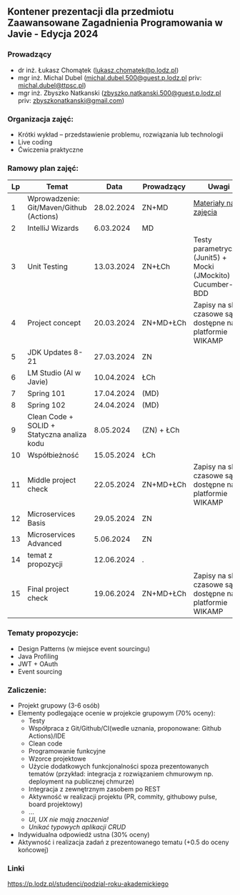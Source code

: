 ## Kontener prezentacji dla przedmiotu Zaawansowane Zagadnienia Programowania w Javie - Edycja 2024

### Prowadzący
- dr inż. Łukasz Chomątek (lukasz.chomatek@p.lodz.pl)
- mgr inż. Michal Dubel (michal.dubel.500@guest.p.lodz.pl priv: michal.dubel@ttpsc.pl)
- mgr inż. Zbyszko Natkanski (zbyszko.natkanski.500@guest.p.lodz.pl priv: zbyszkonatkanski@gmail.com)

### Organizacja zajęć:
- Krótki wykład – przedstawienie problemu, rozwiązania lub technologii
- Live coding
- Ćwiczenia praktyczne

### Ramowy plan zajęć: 
Lp | Temat | Data | Prowadzący | Uwagi
--- | --- | --- | --- | --- 
1 | Wprowadzenie: Git/Maven/Github (Actions) | 28.02.2024 | ZN+MD | [Materiały na zajęcia](https://github.com/zzpj/pl-java2024/blob/main/intro/Git-Maven-GithubActions.md)
2 | IntelliJ Wizards | 6.03.2024 | MD |
3 | Unit Testing  | 13.03.2024 | ZN+ŁCh | Testy parametryczne (Junit5) + Mocki (JMockito) + Cucumber-BDD
4 | Project concept | 20.03.2024 | ZN+MD+ŁCh | Zapisy na sloty czasowe są dostępne na platformie WIKAMP
5 | JDK Updates 8-21 | 27.03.2024 | ZN |
6 | LM Studio (AI w Javie) | 10.04.2024 | ŁCh | 
7 | Spring 101 | 17.04.2024 | (MD) |
8 | Spring 102 | 24.04.2024 | (MD) |
9 | Clean Code + SOLID + Statyczna analiza kodu | 8.05.2024 |(ZN) + ŁCh | 
10 | Współbieżność | 15.05.2024 | ŁCh |
11 | Middle project check | 22.05.2024 | ZN+MD+ŁCh | Zapisy na sloty czasowe są dostępne na platformie WIKAMP
12 | Microservices Basis | 29.05.2024 | ZN | 
13 | Microservices Advanced | 5.06.2024 | ZN |
14 | temat z propozycji | 12.06.2024 | . |
15 | Final project check | 19.06.2024 | ZN+MD+ŁCh | Zapisy na sloty czasowe są dostępne na platformie WIKAMP

### Tematy propozycje:
- Design Patterns (w miejsce event sourcingu)
- Java Profiling
- JWT + OAuth
- Event sourcing

### Zaliczenie:
- Projekt grupowy (3-6 osób)
- Elementy podlegające ocenie w projekcie grupowym (70% oceny):
  - Testy
  - Współpraca z Git/Github/CI(wedle uznania, proponowane: Github Actions)/IDE
  - Clean code
  - Programowanie funkcyjne
  - Wzorce projektowe
  - Użycie dodatkowych funkcjonalności spoza prezentowanych tematów (przykład: integracja z rozwiązaniem chmurowym np. deployment na publicznej chmurze)
  - Integracja z zewnętrznym zasobem po REST
  - Aktywność w realizacji projektu (PR, commity, githubowy pulse, board projektowy)
  - ...
  - *UI, UX nie mają znaczenia!*
  - *Unikać typowych aplikacji CRUD*
- Indywidualna odpowiedź ustna (30% oceny)
- Aktywność i realizacja zadań z prezentowanego tematu (+0.5 do oceny końcowej)

### Linki
https://p.lodz.pl/studenci/podzial-roku-akademickiego
